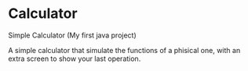 # Calculator
Simple Calculator
(My first java project)

A simple calculator that simulate the functions of a phisical one, 
with an extra screen to show your last operation.
